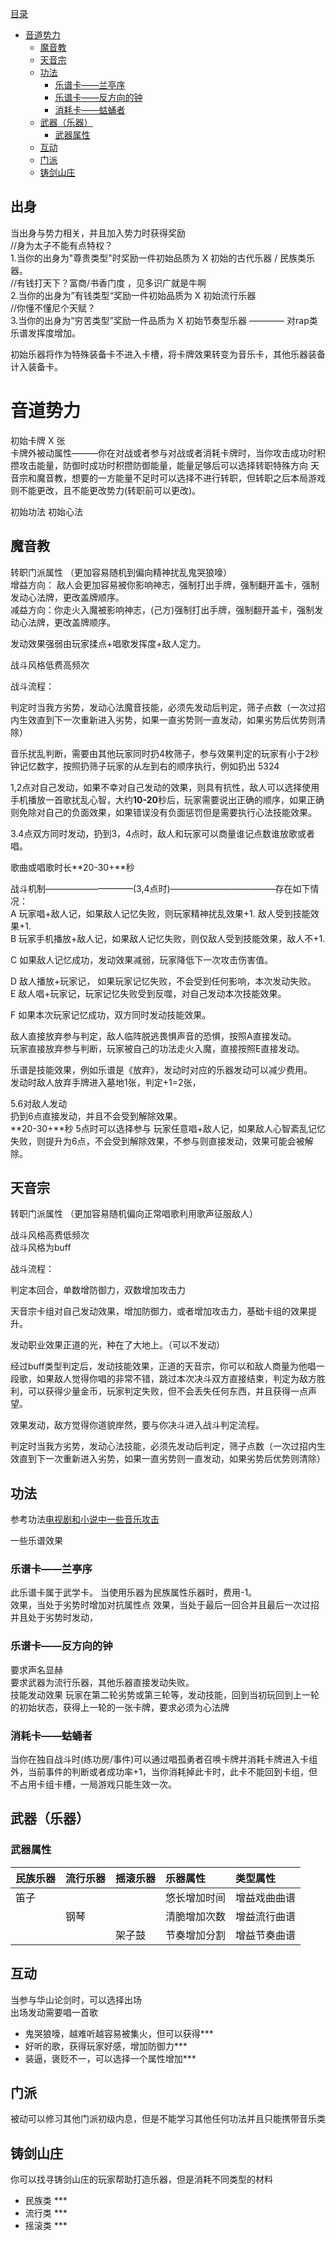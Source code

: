 [目录](#目录)
- [音道势力](#音道势力)
  - [魔音教](#魔音教)
  - [天音宗](#天音宗)
  - [功法](#功法)
    - [乐谱卡——兰亭序](#乐谱卡兰亭序)
    - [乐谱卡——反方向的钟](#乐谱卡反方向的钟)
    - [消耗卡——蛄蛹者](#消耗卡蛄蛹者)
  - [武器（乐器）](#武器乐器)
    - [武器属性](#武器属性)
  - [互动](#互动)
  - [门派](#门派)
  - [铸剑山庄](#铸剑山庄)

## 出身
当出身与势力相关，并且加入势力时获得奖励   
//身为太子不能有点特权？  
1.当你的出身为"尊贵类型"时奖励一件初始品质为 X 初始的古代乐器 / 民族类乐器。  
//有钱打天下？富商/书香门度 ，见多识广就是牛啊  
2.当你的出身为”有钱类型“奖励一件初始品质为 X 初始流行乐器  
//你懂不懂尼个天赋？  
3.当你的出身为“穷苦类型”奖励一件品质为 X 初始节奏型乐器 ———— 对rap类乐谱发挥度增加。  

初始乐器将作为特殊装备卡不进入卡槽，将卡牌效果转变为音乐卡，其他乐器装备计入装备卡。
 

# 音道势力  
初始卡牌 X 张  
卡牌外被动属性———你在对战或者参与对战或者消耗卡牌时，当你攻击成功时积攒攻击能量，防御时成功时积攒防御能量，能量足够后可以选择转职特殊方向 天音宗和魔音教，想要的一方能量不足时可以选择不进行转职，但转职之后本局游戏则不能更改，且不能更改势力(转职前可以更改)。

初始功法
初始心法 




## 魔音教
转职门派属性 （更加容易随机到偏向精神扰乱鬼哭狼嚎）   
增益方向： 敌人会更加容易被你影响神志，强制打出手牌，强制翻开盖卡，强制发动心法牌，更改盖牌顺序。   
减益方向：你走火入魔被影响神志，(己方)强制打出手牌，强制翻开盖卡，强制发动心法牌，更改盖牌顺序。   


发动效果强弱由玩家揉点+唱歌发挥度+敌人定力。

战斗风格低费高频次    

战斗流程：

判定时当我方劣势，发动心法魔音技能，必须先发动后判定，筛子点数（一次过招内生效直到下一次重新进入劣势，如果一直劣势则一直发动，如果劣势后优势则清除）

音乐扰乱判断，需要由其他玩家同时扔4枚筛子，参与效果判定的玩家有小于2秒钟记忆数字，按照扔筛子玩家的从左到右的顺序执行，例如扔出 5324


1,2点对自己发动，如果不幸对自己发动的效果，则具有抗性，敌人可以选择使用手机播放一首歌扰乱心智，大约**10-20**秒后，玩家需要说出正确的顺序，如果正确则免除对自己的负面效果，如果错误没有负面惩罚但是需要执行心法技能效果。

3.4点双方同时发动，扔到3，4点时，敌人和玩家可以商量谁记点数谁放歌或者唱。  

歌曲或唱歌时长**20-30+**秒   
  
战斗机制——————————(3,4点时)————————————存在如下情况：   
A 玩家唱+敌人记，如果敌人记忆失败，则玩家精神扰乱效果+1. 敌人受到技能效果+1.  
B 玩家手机播放+敌人记，如果敌人记忆失败，则仅敌人受到技能效果，敌人不+1.   

C 如果敌人记忆成功，发动效果减弱，玩家降低下一次攻击伤害值。  

D 敌人播放+玩家记， 如果玩家记忆失败，不会受到任何影响，本次发动失败。  
E 敌人唱+玩家记，玩家记忆失败受到反噬，对自己发动本次技能效果。   

F 如果本次玩家记忆成功，双方同时发动技能效果。   

敌人直接放弃参与判定，敌人临阵脱逃畏惧声音的恐惧，按照A直接发动。   
玩家直接放弃参与判断，玩家被自己的功法走火入魔，直接按照E直接发动。   


乐谱是技能效果，例如乐谱是《放弃》，发动时对应的乐器发动可以减少费用。   
发动时敌人放弃手牌进入墓地1张，判定+1=2张，  


5.6对敌人发动  
扔到6点直接发动，并且不会受到解除效果。  
**20-30+**秒
5点时可以选择参与 玩家任意唱+敌人记，如果敌人心智紊乱记忆失败，则提升为6点，不会受到解除效果，不参与则直接发动，效果可能会被解除。




## 天音宗
转职门派属性 （更加容易随机偏向正常唱歌利用歌声征服敌人）  

战斗风格高费低频次  
战斗风格为buff

战斗流程：

判定本回合，单数增防御力，双数增加攻击力

天音宗卡组对自己发动效果，增加防御力，或者增加攻击力，基础卡组的效果提升。

发动职业效果正道的光，种在了大地上。（可以不发动）

经过buff类型判定后，发动技能效果，正道的天音宗，你可以和敌人商量为他唱一段歌，如果敌人觉得你唱的非常不错，跳过本次决斗双方直接结束，判定为敌方胜利，可以获得少量金币，玩家判定失败，但不会丢失任何东西，并且获得一点声望。  

效果发动，敌方觉得你道貌岸然，要与你决斗进入战斗判定流程。    

判定时当我方劣势，发动心法技能，必须先发动后判定，筛子点数（一次过招内生效直到下一次重新进入劣势，如果一直劣势则一直发动，如果劣势后优势则清除）






## 功法

参考功法[电视剧和小说中一些音乐攻击](https://www.sohu.com/a/295833997_609772)

一些乐谱效果  

### 乐谱卡——兰亭序
此乐谱卡属于武学卡。
当使用乐器为民族属性乐器时，费用-1。  
效果，当处于劣势时增加对抗属性点
效果，当处于最后一回合并且最后一次过招并且处于劣势时发动，

### 乐谱卡——反方向的钟
要求声名显赫   
要求武器为流行乐器，其他乐器直接发动失败。  
技能发动效果 玩家在第二轮劣势或第三轮等，发动技能，回到当初玩回到上一轮的初始状态，获得上一轮的一张卡牌，要求必须为心法牌


### 消耗卡——蛄蛹者
当你在独自战斗时(练功房/事件)可以通过唱孤勇者召唤卡牌并消耗卡牌进入卡组外，当前事件的判断或者成功率+1，当你消耗掉此卡时，此卡不能回到卡组，但不占用卡组卡槽，一局游戏只能生效一次。


## 武器（乐器）
### 武器属性   


| 民族乐器 | 流行乐器 | 摇滚乐器 | 乐器属性 | 类型属性 |
| :-------- | :-------- | :-------- | :------------ | :------------ |
| 笛子   |          |          | 悠长增加时间 | 增益戏曲曲谱 |
|          | 钢琴   |          | 清脆增加次数 | 增益流行曲谱 |
|          |          | 架子鼓 | 节奏增加分割 | 增益节奏曲谱 |


## 互动
当参与华山论剑时，可以选择出场  
出场发动需要唱一首歌  
- 鬼哭狼嚎，越难听越容易被集火，但可以获得***
- 好听的歌，获得玩家好感，增加防御力***
- 装逼，褒贬不一，可以选择一个属性增加***


## 门派
被动可以修习其他门派初级内息，但是不能学习其他任何功法并且只能携带音乐类

## 铸剑山庄
你可以找寻铸剑山庄的玩家帮助打造乐器，但是消耗不同类型的材料

- 民族类 ***
- 流行类 ***
- 摇滚类 ***